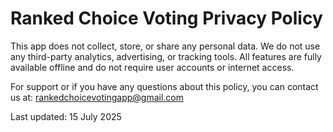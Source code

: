 # Ranked Choice Voting Privacy Policy
This app does not collect, store, or share any personal data.
We do not use any third-party analytics, advertising, or tracking tools.
All features are fully available offline and do not require user accounts or internet access.

For support or if you have any questions about this policy, you can contact us at: rankedchoicevotingapp@gmail.com

Last updated: 15 July 2025

